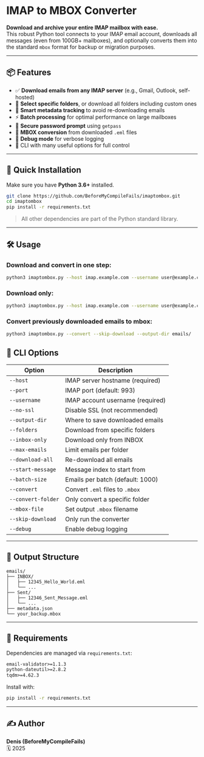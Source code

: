 # IMAP to MBOX Converter

**Download and archive your entire IMAP mailbox with ease.**  
This robust Python tool connects to your IMAP email account, downloads all messages (even from 100GB+ mailboxes), and optionally converts them into the standard `mbox` format for backup or migration purposes.

---

## 📦 Features

- ✅ **Download emails from any IMAP server** (e.g., Gmail, Outlook, self-hosted)
- 📂 **Select specific folders**, or download all folders including custom ones
- 🧠 **Smart metadata tracking** to avoid re-downloading emails
- ⚡ **Batch processing** for optimal performance on large mailboxes
- 🔐 **Secure password prompt** using `getpass`
- 🔄 **MBOX conversion** from downloaded `.eml` files
- 🧪 **Debug mode** for verbose logging
- 🧰 CLI with many useful options for full control

---

## 🚀 Quick Installation

Make sure you have **Python 3.6+** installed.

```bash
git clone https://github.com/BeforeMyCompileFails/imaptombox.git
cd imaptombox
pip install -r requirements.txt
```

> All other dependencies are part of the Python standard library.

---

## 🛠 Usage

### Download and convert in one step:
```bash
python3 imaptombox.py --host imap.example.com --username user@example.com --convert
```

### Download only:
```bash
python3 imaptombox.py --host imap.example.com --username user@example.com
```

### Convert previously downloaded emails to mbox:
```bash
python3 imaptombox.py --convert --skip-download --output-dir emails/
```

## 🔧 CLI Options

| Option              | Description                                 |
|---------------------|---------------------------------------------|
| `--host`            | IMAP server hostname (required)             |
| `--port`            | IMAP port (default: 993)                    |
| `--username`        | IMAP account username (required)            |
| `--no-ssl`          | Disable SSL (not recommended)               |
| `--output-dir`      | Where to save downloaded emails             |
| `--folders`         | Download from specific folders              |
| `--inbox-only`      | Download only from INBOX                    |
| `--max-emails`      | Limit emails per folder                     |
| `--download-all`    | Re-download all emails                      |
| `--start-message`   | Message index to start from                 |
| `--batch-size`      | Emails per batch (default: 1000)            |
| `--convert`         | Convert `.eml` files to `.mbox`             |
| `--convert-folder`  | Only convert a specific folder              |
| `--mbox-file`       | Set output `.mbox` filename                 |
| `--skip-download`   | Only run the converter                      |
| `--debug`           | Enable debug logging                        |

---

## 📁 Output Structure

```
emails/
├── INBOX/
│   ├── 12345_Hello_World.eml
│   └── ...
├── Sent/
│   ├── 12346_Sent_Message.eml
│   └── ...
├── metadata.json
└── your_backup.mbox
```

---

## 📌 Requirements

Dependencies are managed via `requirements.txt`:

```txt
email-validator>=1.1.3
python-dateutil>=2.8.2
tqdm>=4.62.3
```

Install with:

```bash
pip install -r requirements.txt
```

---

## ✍️ Author

**Denis (BeforeMyCompileFails)**  
🗓️ 2025

